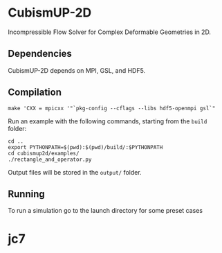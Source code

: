 # CubismUP-2D

Incompressible Flow Solver for Complex Deformable Geometries in 2D.

## Dependencies

CubismUP-2D depends on MPI, GSL, and HDF5.

## Compilation

```
make 'CXX = mpicxx '"`pkg-config --cflags --libs hdf5-openmpi gsl`"
```

Run an example with the following commands, starting from the `build` folder:
```
cd ..
export PYTHONPATH=$(pwd):$(pwd)/build/:$PYTHONPATH
cd cubismup2d/examples/
./rectangle_and_operator.py
```
Output files will be stored in the `output/` folder.

## Running

To run a simulation go to the launch directory for some preset cases
# jc7
